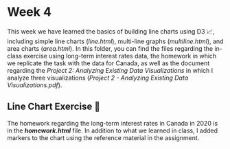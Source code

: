 # Week 4
This week we have learned the basics of building line charts using D3 📈, including simple line charts (*line.html*), multi-line graphs (*multiline.html*), and area charts (*area.html*). In this folder, you can find the files regarding the in-class exercise using long-term interest rates data, the homework in which we replicate the task with the data for Canada, as well as the document regarding the *Project 2: Analyzing Existing Data Visualizations* in which I analyze three visualizations (*Project 2 - Analyzing Existing Data Visualizations.pdf*).

## Line Chart Exercise 📝
The homework regarding the long-term interest rates in Canada in 2020 is in the ***homework.html*** file. In addition to what we learned in class, I added markers to the chart using the reference material in the assignment.
